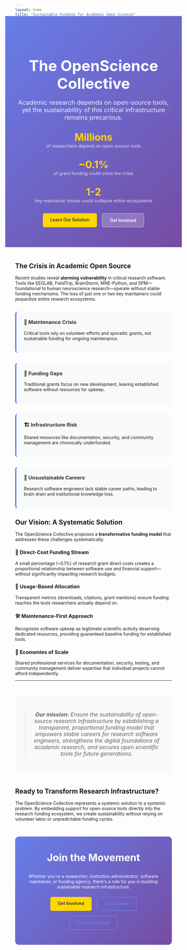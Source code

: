 ```yaml
---
layout: home
title: "Sustainable Funding for Academic Open Science"
---
```


<div class="hero-section">
  <div class="hero-content">
    <h1 class="hero-title">The OpenScience Collective</h1>
    <p class="hero-subtitle">Academic research depends on open-source tools, yet the sustainability of this critical infrastructure remains precarious.</p>
    <div class="hero-stats">
      <div class="stat-item">
        <span class="stat-number">Millions</span>
        <span class="stat-label">of researchers depend on open-source tools</span>
      </div>
      <div class="stat-item">
        <span class="stat-number">~0.1%</span>
        <span class="stat-label">of grant funding could solve the crisis</span>
      </div>
      <div class="stat-item">
        <span class="stat-number">1-2</span>
        <span class="stat-label">key maintainer losses could collapse entire ecosystems</span>
      </div>
    </div>
    <div class="hero-cta">
      <a href="/solution" class="btn btn-primary">Learn Our Solution</a>
      <a href="/get-involved" class="btn btn-secondary">Get Involved</a>
    </div>
  </div>
</div>

## The Crisis in Academic Open Source

Recent studies reveal **alarming vulnerability** in critical research software. Tools like EEGLAB, FieldTrip, BrainStorm, MNE-Python, and SPM—foundational to human neuroscience research—operate without stable funding mechanisms. The loss of just one or two key maintainers could jeopardize entire research ecosystems.

<div class="problem-grid">
  <div class="problem-item">
    <h3>🔧 Maintenance Crisis</h3>
    <p>Critical tools rely on volunteer efforts and sporadic grants, not sustainable funding for ongoing maintenance.</p>
  </div>
  <div class="problem-item">
    <h3>💸 Funding Gaps</h3>
    <p>Traditional grants focus on new development, leaving established software without resources for upkeep.</p>
  </div>
  <div class="problem-item">
    <h3>🏗️ Infrastructure Risk</h3>
    <p>Shared resources like documentation, security, and community management are chronically underfunded.</p>
  </div>
  <div class="problem-item">
    <h3>👥 Unsustainable Careers</h3>
    <p>Research software engineers lack stable career paths, leading to brain drain and institutional knowledge loss.</p>
  </div>
</div>

## Our Vision: A Systematic Solution

The OpenScience Collective proposes a **transformative funding model** that addresses these challenges systematically:

### 🎯 **Direct-Cost Funding Stream**
A small percentage (~0.1%) of research grant direct costs creates a proportional relationship between software use and financial support—without significantly impacting research budgets.

### 🔄 **Usage-Based Allocation**
Transparent metrics (downloads, citations, grant mentions) ensure funding reaches the tools researchers actually depend on.

### 🛠️ **Maintenance-First Approach**
Recognizes software upkeep as legitimate scientific activity deserving dedicated resources, providing guaranteed baseline funding for established tools.

### 🤝 **Economies of Scale**
Shared professional services for documentation, security, testing, and community management deliver expertise that individual projects cannot afford independently.

---

<div class="mission-statement">
  <blockquote>
    <p><strong>Our mission:</strong> Ensure the sustainability of open-source research infrastructure by establishing a transparent, proportional funding model that empowers stable careers for research software engineers, strengthens the digital foundations of academic research, and secures open scientific tools for future generations.</p>
  </blockquote>
</div>

## Ready to Transform Research Infrastructure?

The OpenScience Collective represents a systemic solution to a systemic problem. By embedding support for open-source tools directly into the research funding ecosystem, we create sustainability without relying on volunteer labor or unpredictable funding cycles.

<div class="cta-section">
  <h3>Join the Movement</h3>
  <p>Whether you're a researcher, institution administrator, software maintainer, or funding agency, there's a role for you in building sustainable research infrastructure.</p>
  <div class="cta-buttons">
    <a href="/get-involved" class="btn btn-primary">Get Involved</a>
    <a href="/solution" class="btn btn-outline">Learn More</a>
    <a href="https://github.com/OpenScience-Collective" class="btn btn-outline">View on GitHub</a>
  </div>
</div>

<style>
.hero-section {
  background: linear-gradient(135deg, #667eea 0%, #764ba2 100%);
  color: white;
  padding: 4rem 2rem;
  margin: -2rem -2rem 3rem -2rem;
  text-align: center;
}

.hero-title {
  font-size: 3rem;
  font-weight: 700;
  margin-bottom: 1rem;
  line-height: 1.2;
}

.hero-subtitle {
  font-size: 1.25rem;
  margin-bottom: 2rem;
  opacity: 0.9;
  max-width: 600px;
  margin-left: auto;
  margin-right: auto;
}

.hero-stats {
  display: flex;
  justify-content: center;
  gap: 2rem;
  margin-bottom: 2rem;
  flex-wrap: wrap;
}

.stat-item {
  text-align: center;
}

.stat-number {
  display: block;
  font-size: 2rem;
  font-weight: 700;
  color: #ffd700;
}

.stat-label {
  display: block;
  font-size: 0.9rem;
  opacity: 0.8;
}

.hero-cta {
  display: flex;
  gap: 1rem;
  justify-content: center;
  flex-wrap: wrap;
}

.btn {
  padding: 12px 24px;
  border-radius: 6px;
  text-decoration: none;
  font-weight: 600;
  transition: all 0.3s ease;
  display: inline-block;
}

.btn-primary {
  background-color: #ffd700;
  color: #333;
}

.btn-primary:hover {
  background-color: #ffed4e;
  transform: translateY(-2px);
}

.btn-secondary {
  background-color: rgba(255,255,255,0.2);
  color: white;
  border: 2px solid rgba(255,255,255,0.3);
}

.btn-secondary:hover {
  background-color: rgba(255,255,255,0.3);
  transform: translateY(-2px);
}

.btn-outline {
  background-color: transparent;
  color: #667eea;
  border: 2px solid #667eea;
}

.btn-outline:hover {
  background-color: #667eea;
  color: white;
  transform: translateY(-2px);
}

.problem-grid {
  display: grid;
  grid-template-columns: repeat(auto-fit, minmax(250px, 1fr));
  gap: 2rem;
  margin: 2rem 0;
}

.problem-item {
  background: #f8f9fa;
  padding: 1.5rem;
  border-radius: 8px;
  border-left: 4px solid #667eea;
}

.problem-item h3 {
  margin-top: 0;
  color: #333;
}

.mission-statement {
  background: #f8f9fa;
  padding: 2rem;
  border-radius: 8px;
  margin: 3rem 0;
  text-align: center;
}

.mission-statement blockquote {
  margin: 0;
  font-style: italic;
  font-size: 1.1rem;
}

.cta-section {
  background: linear-gradient(135deg, #667eea 0%, #764ba2 100%);
  color: white;
  padding: 3rem 2rem;
  border-radius: 12px;
  text-align: center;
  margin: 3rem 0;
}

.cta-section h3 {
  margin-top: 0;
  font-size: 2rem;
}

.cta-buttons {
  display: flex;
  gap: 1rem;
  justify-content: center;
  flex-wrap: wrap;
  margin-top: 1.5rem;
}

@media (max-width: 768px) {
  .hero-title {
    font-size: 2rem;
  }
  
  .hero-stats {
    gap: 1rem;
  }
  
  .problem-grid {
    grid-template-columns: 1fr;
  }
  
  .hero-cta, .cta-buttons {
    flex-direction: column;
    align-items: center;
  }
}
</style>